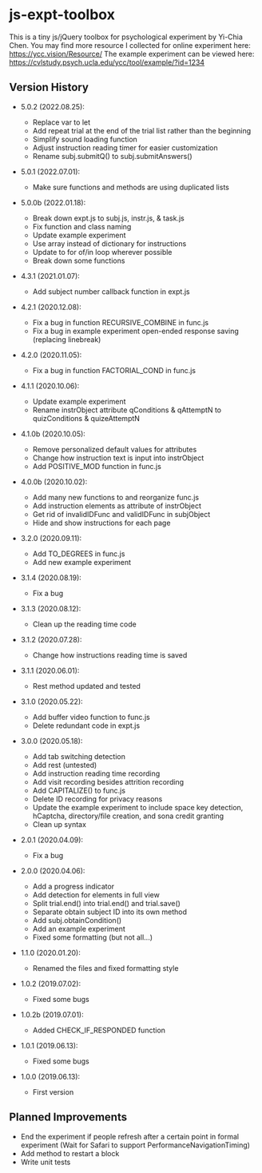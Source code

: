 # js-expt-toolbox
This is a tiny js/jQuery toolbox for psychological experiment by Yi-Chia Chen.
You may find more resource I collected for online experiment here: https://ycc.vision/Resource/
The example experiment can be viewed here: https://cvlstudy.psych.ucla.edu/ycc/tool/example/?id=1234


## Version History
* 5.0.2 (2022.08.25):
    - Replace var to let
    - Add repeat trial at the end of the trial list rather than the beginning
    - Simplify sound loading function
    - Adjust instruction reading timer for easier customization
    - Rename subj.submitQ() to subj.submitAnswers()

* 5.0.1 (2022.07.01):
    - Make sure functions and methods are using duplicated lists

* 5.0.0b (2022.01.18):
    - Break down expt.js to subj.js, instr.js, & task.js
    - Fix function and class naming
    - Update example experiment
    - Use array instead of dictionary for instructions
    - Update to for of/in loop wherever possible
    - Break down some functions

* 4.3.1 (2021.01.07):
    - Add subject number callback function in expt.js

* 4.2.1 (2020.12.08):
    - Fix a bug in function RECURSIVE_COMBINE in func.js
    - Fix a bug in example experiment open-ended response saving (replacing linebreak)

* 4.2.0 (2020.11.05):
    - Fix a bug in function FACTORIAL_COND in func.js

* 4.1.1 (2020.10.06):
    - Update example experiment
    - Rename instrObject attribute qConditions & qAttemptN to quizConditions & quizeAttemptN

* 4.1.0b (2020.10.05):
    - Remove personalized default values for attributes
    - Change how instruction text is input into instrObject
    - Add POSITIVE_MOD function in func.js

* 4.0.0b (2020.10.02):
    - Add many new functions to and reorganize func.js
    - Add instruction elements as attribute of instrObject
    - Get rid of invalidIDFunc and validIDFunc in subjObject
    - Hide and show instructions for each page

* 3.2.0 (2020.09.11):
    - Add TO_DEGREES in func.js
    - Add new example experiment

* 3.1.4 (2020.08.19):
    - Fix a bug

* 3.1.3 (2020.08.12):
    - Clean up the reading time code

* 3.1.2 (2020.07.28):
    - Change how instructions reading time is saved

* 3.1.1 (2020.06.01):
    - Rest method updated and tested

* 3.1.0 (2020.05.22):
    - Add buffer video function to func.js
    - Delete redundant code in expt.js

* 3.0.0 (2020.05.18):
    - Add tab switching detection
    - Add rest (untested)
    - Add instruction reading time recording
    - Add visit recording besides attrition recording
    - Add CAPITALIZE() to func.js
    - Delete ID recording for privacy reasons
    - Update the example experiment to include space key detection, hCaptcha, directory/file creation, and sona credit granting
    - Clean up syntax

* 2.0.1 (2020.04.09):
    - Fix a bug

* 2.0.0 (2020.04.06):
    - Add a progress indicator
    - Add detection for elements in full view
    - Split trial.end() into trial.end() and trial.save()
    - Separate obtain subject ID into its own method
    - Add subj.obtainCondition()
    - Add an example experiment
    - Fixed some formatting (but not all...)

* 1.1.0 (2020.01.20):
    - Renamed the files and fixed formatting style

* 1.0.2 (2019.07.02):
    - Fixed some bugs

* 1.0.2b (2019.07.01):
    - Added CHECK_IF_RESPONDED function

* 1.0.1 (2019.06.13):
    - Fixed some bugs

* 1.0.0 (2019.06.13):
    - First version


## Planned Improvements
* End the experiment if people refresh after a certain point in formal experiment (Wait for Safari to support PerformanceNavigationTiming)
* Add method to restart a block
* Write unit tests